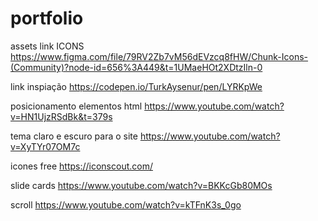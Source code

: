 # portfolio

assets link ICONS https://www.figma.com/file/79RV2Zb7vM56dEVzcq8fHW/Chunk-Icons-(Community)?node-id=656%3A449&t=1UMaeHOt2XDtzIln-0

link inspiação https://codepen.io/TurkAysenur/pen/LYRKpWe

posicionamento elementos html https://www.youtube.com/watch?v=HN1UjzRSdBk&t=379s

tema claro e escuro para o site https://www.youtube.com/watch?v=XyTYr07OM7c

icones free https://iconscout.com/

slide cards https://www.youtube.com/watch?v=BKKcGb80MOs

scroll https://www.youtube.com/watch?v=kTFnK3s_0go
